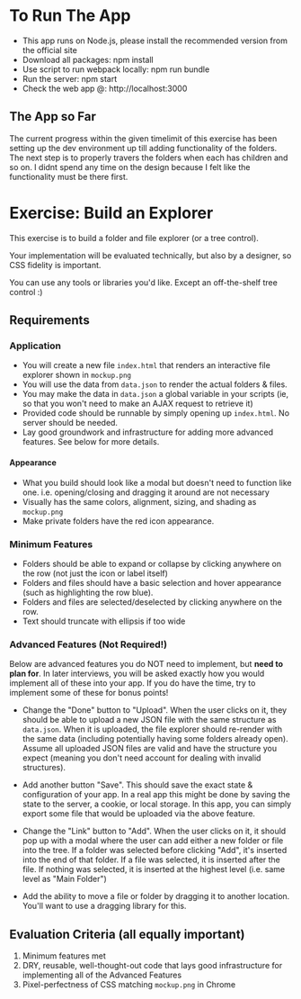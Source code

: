 # To Run The App

* This app runs on Node.js, please install the recommended version from the official site
* Download all packages: npm install
* Use script to run webpack locally: npm run bundle
* Run the server: npm start
* Check the web app @: http://localhost:3000

## The App so Far
The current progress within the given timelimit of this exercise has been setting up the dev environment up till adding functionality of the folders. The next step is to properly travers the folders when each has children and so on. I didnt spend any time on the design because I felt like the functionality must be there first.

# Exercise: Build an Explorer

This exercise is to build a folder and file explorer (or a tree control).

Your implementation will be evaluated technically, but also by a designer, so CSS fidelity is important.

You can use any tools or libraries you'd like. Except an off-the-shelf tree control :)

## Requirements

### Application
* You will create a new file `index.html` that renders an interactive file explorer shown in `mockup.png`
* You will use the data from `data.json` to render the actual folders & files.
* You may make the data in `data.json` a global variable in your scripts (ie, so that you won't need to make an AJAX request to retrieve it)
* Provided code should be runnable by simply opening up `index.html`. No server should be needed.
* Lay good groundwork and infrastructure for adding more advanced features. See below for more details.

#### Appearance
* What you build should look like a modal but doesn't need to function like one. i.e. opening/closing and dragging it around are not necessary
* Visually has the same colors, alignment, sizing, and shading as `mockup.png`
* Make private folders have the red icon appearance.

### Minimum Features
* Folders should be able to expand or collapse by clicking anywhere on the row (not just the icon or label itself)
* Folders and files should have a basic selection and hover appearance (such as highlighting the row blue).
* Folders and files are selected/deselected by clicking anywhere on the row.
* Text should truncate with ellipsis if too wide

### Advanced Features (Not Required!)
Below are advanced features you do NOT need to implement, but **need to plan for**. In later interviews,
you will be asked exactly how you would implement all of these into your app. If you do have the time, try to implement some of these for bonus points!

* Change the "Done" button to "Upload". When the user clicks on it, they should be able to upload a new JSON file with the
 same structure as `data.json`. When it is uploaded, the file explorer should re-render with the same data (including potentially having
 some folders already open). Assume all uploaded JSON files are valid and have the structure you expect (meaning you don't need account for dealing with invalid structures).

* Add another button "Save". This should save the exact state & configuration of your app. In a real app this might
be done by saving the state to the server, a cookie, or local storage. In this app, you can simply export some file that would be
uploaded via the above feature.

* Change the "Link" button to "Add". When the user clicks on it, it should pop up with a modal where the user can add
either a new folder or file into the tree. If a folder was selected before clicking "Add", it's inserted into the end of that folder. If a file was selected,
it is inserted after the file. If nothing was selected, it is inserted at the highest level (i.e. same level as "Main Folder")

* Add the ability to move a file or folder by dragging it to another location. You'll want to use a dragging library for this.


## Evaluation Criteria (all equally important)
1. Minimum features met
2. DRY, reusable, well-thought-out code that lays good infrastructure for implementing all of the Advanced Features
3. Pixel-perfectness of CSS matching `mockup.png` in Chrome
